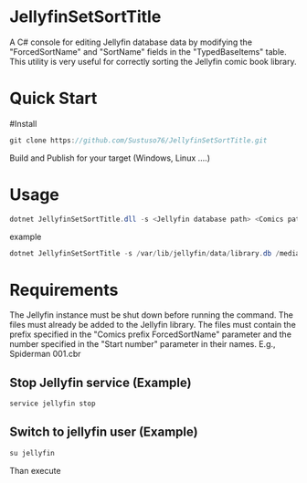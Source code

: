 # JellyfinSetSortTitle

A C# console for editing Jellyfin database data by modifying the "ForcedSortName" and "SortName" fields in the "TypedBaseItems" table.
This utility is very useful for correctly sorting the Jellyfin comic book library.
# Quick Start

#Install 
```c#
git clone https://github.com/Sustuso76/JellyfinSetSortTitle.git
```
Build and Publish for your target (Windows, Linux ....)

# Usage

```c#
dotnet JellyfinSetSortTitle.dll -s <Jellyfin database path> <Comics path> <Comics prefix ForcedSortName> <Start number>
```
example 
```c#
dotnet JellyfinSetSortTitle -s /var/lib/jellyfin/data/library.db /media/comic/Spiderman Spiderman 001
```
# Requirements
The Jellyfin instance must be shut down before running the command.
The files must already be added to the Jellyfin library.
The files must contain the prefix specified in the "Comics prefix ForcedSortName" parameter and the number specified in the "Start number" parameter in their names.
E.g., Spiderman 001.cbr

## Stop Jellyfin service (Example)
```c#
service jellyfin stop
```

## Switch to jellyfin user (Example)
```c#
su jellyfin
```
Than execute

